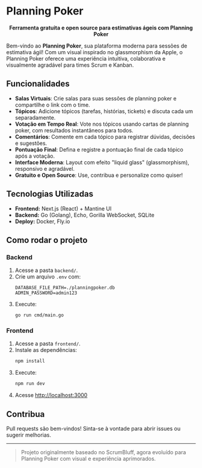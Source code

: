# Planning Poker

<p align="center">
  <strong>Ferramenta gratuita e open source para estimativas ágeis com Planning Poker</strong>
</p>

Bem-vindo ao **Planning Poker**, sua plataforma moderna para sessões de estimativa ágil! Com um visual inspirado no glassmorphism da Apple, o Planning Poker oferece uma experiência intuitiva, colaborativa e visualmente agradável para times Scrum e Kanban.

## Funcionalidades

- **Salas Virtuais**: Crie salas para suas sessões de planning poker e compartilhe o link com o time.
- **Tópicos**: Adicione tópicos (tarefas, histórias, tickets) e discuta cada um separadamente.
- **Votação em Tempo Real**: Vote nos tópicos usando cartas de planning poker, com resultados instantâneos para todos.
- **Comentários**: Comente em cada tópico para registrar dúvidas, decisões e sugestões.
- **Pontuação Final**: Defina e registre a pontuação final de cada tópico após a votação.
- **Interface Moderna**: Layout com efeito "liquid glass" (glassmorphism), responsivo e agradável.
- **Gratuito e Open Source**: Use, contribua e personalize como quiser!

## Tecnologias Utilizadas
- **Frontend:** Next.js (React) + Mantine UI
- **Backend:** Go (Golang), Echo, Gorilla WebSocket, SQLite
- **Deploy:** Docker, Fly.io

## Como rodar o projeto

### Backend
1. Acesse a pasta `backend/`.
2. Crie um arquivo `.env` com:
   ```
   DATABASE_FILE_PATH=./planningpoker.db
   ADMIN_PASSWORD=admin123
   ```
3. Execute:
   ```bash
   go run cmd/main.go
   ```

### Frontend
1. Acesse a pasta `frontend/`.
2. Instale as dependências:
   ```bash
   npm install
   ```
3. Execute:
   ```bash
   npm run dev
   ```
4. Acesse [http://localhost:3000](http://localhost:3000)

## Contribua
Pull requests são bem-vindos! Sinta-se à vontade para abrir issues ou sugerir melhorias.

---

> Projeto originalmente baseado no ScrumBluff, agora evoluído para Planning Poker com visual e experiência aprimorados.


